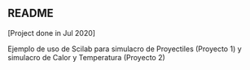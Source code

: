 ## README

[Project done in Jul 2020]

Ejemplo de uso de Scilab para simulacro de Proyectiles (Proyecto 1) y simulacro de Calor y Temperatura (Proyecto 2)
